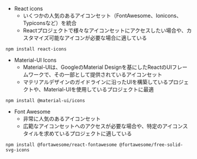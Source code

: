 
- React icons
	- いくつかの人気のあるアイコンセット（FontAwesome、Ionicons、Typiconsなど）を統合
	- Reactプロジェクトで様々なアイコンセットにアクセスしたい場合や、カスタマイズ可能なアイコンが必要な場合に適している

```
npm install react-icons
```

- Material-UI Icons
	- Material-UIは、GoogleのMaterial Designを基にしたReactのUIフレームワークで、その一部として提供されているアイコンセット
	- マテリアルデザインのガイドラインに沿ったUIを構築しているプロジェクトや、Material-UIを使用しているプロジェクトに最適

```
npm install @material-ui/icons
```

- Font Awesome
	- 非常に人気のあるアイコンセット
	- 広範なアイコンセットへのアクセスが必要な場合や、特定のアイコンスタイルを求めているプロジェクトに適している
	
```
npm install @fortawesome/react-fontawesome @fortawesome/free-solid-svg-icons
```